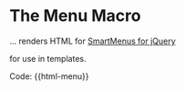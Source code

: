 # The Menu Macro

… renders HTML for [SmartMenus for jQuery](https://www.smartmenus.org/)

for use in templates.

Code: &#0123;&#0123;html-menu&#0125;&#0125;
